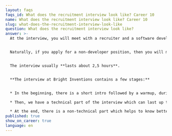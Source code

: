 ```yaml
---
layout: faqs
faqs_id: What does the recruitment interview look like? Career 10
name: What does the recruitment interview look like? Career 10
slug: what-does-the-recruitment-interview-look-like
question: What does the recruitment interview look like?
answer: >-
  At the interview, you will meet with a recruiter and a software developer. 


  Naturally, if you apply for a non-developer position, then you will meet with another bright representative according to your job profession e.g. a product designer or a project manager.


  The interview usually **lasts about 2,5 hours**.


  **The interview at Bright Inventions contains a few stages:**


  * In the beginning, there is a short intro followed by a warmup, during which a candidate says a little about themselves. That part takes up to 10 minutes. 

  * Then, we have a technical part of the interview which can last up to 90 minutes. 

  * At the end, there is a non-technical part which helps to know better candidates’ experience and soft skills. It is also helpful to establish a cultural fit. Moreover, it is an opportunity to talk in English to verify foreign language knowledge.
published: true
show_on_career: true
language: en
---
```

